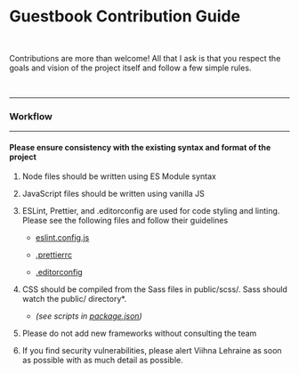 # Guestbook Contribution Guide

<br>

Contributions are more than welcome! All that I ask is that you respect the goals and vision of the project itself and follow a few simple rules.

<br>

***

### Workflow
***

#### <b>Please ensure consistency with the existing syntax and format of the project</b>

1. Node files should be written using ES Module syntax
    
2. JavaScript files should be written using vanilla JS

3. ESLint, Prettier, and .editorconfig are used for code styling and linting. Please see the following files and follow their guidelines 

    * [eslint.config.js](../../../eslint.config.js)

    * [.prettierrc](../../../.prettierrc)

    * [.editorconfig](../../../.editorconfig)

4. CSS should be compiled from the Sass files in public/scss/. Sass should watch the public/ directory*. 
    * *(see scripts in [package.json](../../../package.json))* 

5. Please do not add new frameworks without consulting the team

6. If you find security vulnerabilities, please alert Viihna Lehraine as soon as possible with as much detail as possible.